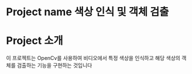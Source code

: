 # Project name 색상 인식 및 객체 검출

# Project 소개 
이 프로젝트는 OpenCv를 사용하여 비디오에서 특정 색상을 인식하고 해당 색상의 객체를 검출하는 기능을 구현하는 것입니다
